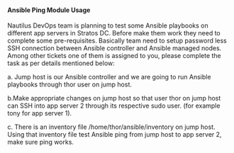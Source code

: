 ####  Ansible Ping Module Usage 

Nautilus DevOps team is planning to test some Ansible playbooks on different app servers in Stratos DC. Before make them work they need to complete some pre-requisites. Basically team need to setup password less SSH connection between Ansible controller and Ansible managed nodes. Among other tickets one of them is assigned to you, please complete the task as per details mentioned below:

a. Jump host is our Ansible controller and we are going to run Ansible playbooks through thor user on jump host.

b.Make appropriate changes on jump host so that user thor on jump host can SSH into app server 2 through its respective sudo user. (for example tony for app server 1).

c. There is an inventory file /home/thor/ansible/inventory on jump host. Using that inventory file test Ansible ping from jump host to app server 2, make sure ping works.
